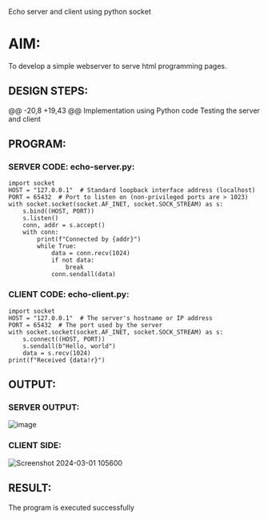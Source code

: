 Echo server and client using python socket

# AIM:

To develop a simple webserver to serve html programming pages.

## DESIGN STEPS:
@@ -20,8 +19,43 @@ Implementation using Python code
Testing the server and client 

## PROGRAM:
### SERVER CODE: echo-server.py:
```
import socket
HOST = "127.0.0.1"  # Standard loopback interface address (localhost)
PORT = 65432  # Port to listen on (non-privileged ports are > 1023)
with socket.socket(socket.AF_INET, socket.SOCK_STREAM) as s:
    s.bind((HOST, PORT))
    s.listen()
    conn, addr = s.accept()
    with conn:
        print(f"Connected by {addr}")
        while True:
            data = conn.recv(1024)
            if not data:
                break
            conn.sendall(data)
```

### CLIENT CODE: echo-client.py:
```
import socket
HOST = "127.0.0.1"  # The server's hostname or IP address
PORT = 65432  # The port used by the server
with socket.socket(socket.AF_INET, socket.SOCK_STREAM) as s:
    s.connect((HOST, PORT))
    s.sendall(b"Hello, world")
    data = s.recv(1024)
print(f"Received {data!r}")
```

## OUTPUT:
### SERVER OUTPUT:
![image](https://github.com/dineshdk154/Echoserver/assets/104413084/4e60cba7-9af1-490a-b0fb-aed4be0846df)


### CLIENT SIDE:
![Screenshot 2024-03-01 105600](https://github.com/dineshdk154/Echoserver/assets/104413084/8395c26b-1520-49df-8a12-a6152e975502)



## RESULT:
The program is executed successfully
